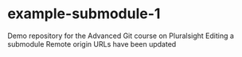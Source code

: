 # example-submodule-1
Demo repository for the Advanced Git course on Pluralsight
Editing a submodule
Remote origin URLs have been updated
